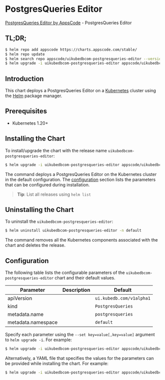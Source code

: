 # PostgresQueries Editor

[PostgresQueries Editor by AppsCode](https://appscode.com) - PostgresQueries Editor

## TL;DR;

```bash
$ helm repo add appscode https://charts.appscode.com/stable/
$ helm repo update
$ helm search repo appscode/uikubedbcom-postgresqueries-editor --version=v0.27.0
$ helm upgrade -i uikubedbcom-postgresqueries-editor appscode/uikubedbcom-postgresqueries-editor -n default --create-namespace --version=v0.27.0
```

## Introduction

This chart deploys a PostgresQueries Editor on a [Kubernetes](http://kubernetes.io) cluster using the [Helm](https://helm.sh) package manager.

## Prerequisites

- Kubernetes 1.20+

## Installing the Chart

To install/upgrade the chart with the release name `uikubedbcom-postgresqueries-editor`:

```bash
$ helm upgrade -i uikubedbcom-postgresqueries-editor appscode/uikubedbcom-postgresqueries-editor -n default --create-namespace --version=v0.27.0
```

The command deploys a PostgresQueries Editor on the Kubernetes cluster in the default configuration. The [configuration](#configuration) section lists the parameters that can be configured during installation.

> **Tip**: List all releases using `helm list`

## Uninstalling the Chart

To uninstall the `uikubedbcom-postgresqueries-editor`:

```bash
$ helm uninstall uikubedbcom-postgresqueries-editor -n default
```

The command removes all the Kubernetes components associated with the chart and deletes the release.

## Configuration

The following table lists the configurable parameters of the `uikubedbcom-postgresqueries-editor` chart and their default values.

|     Parameter      | Description |               Default               |
|--------------------|-------------|-------------------------------------|
| apiVersion         |             | <code>ui.kubedb.com/v1alpha1</code> |
| kind               |             | <code>PostgresQueries</code>        |
| metadata.name      |             | <code>postgresqueries</code>        |
| metadata.namespace |             | <code>default</code>                |


Specify each parameter using the `--set key=value[,key=value]` argument to `helm upgrade -i`. For example:

```bash
$ helm upgrade -i uikubedbcom-postgresqueries-editor appscode/uikubedbcom-postgresqueries-editor -n default --create-namespace --version=v0.27.0 --set apiVersion=ui.kubedb.com/v1alpha1
```

Alternatively, a YAML file that specifies the values for the parameters can be provided while
installing the chart. For example:

```bash
$ helm upgrade -i uikubedbcom-postgresqueries-editor appscode/uikubedbcom-postgresqueries-editor -n default --create-namespace --version=v0.27.0 --values values.yaml
```
